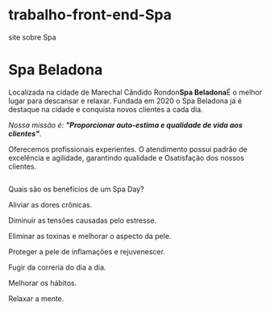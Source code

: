# trabalho-front-end-Spa
site sobre Spa
<!DOCTYPE html>
<html lang="pt-br">
 <meta charset = "UTF-8"> 
 <TITLE> Spa Beladona </TITLE> 
<h1>Spa Beladona</h1>

<p> Localizada na cidade de Marechal Cândido Rondon<strong>Spa Beladona</strong>É o melhor lugar para descansar e relaxar.
    Fundada em 2020 o Spa Beladona já é destaque na cidade e conquista novos clientes a cada dia.</p>

<p><em> Nossa missão é: <strong>"Proporcionar auto-estima e qualidade de vida aos clientes"</strong>.</em></p>

<p> Oferecemos profissionais experientes. 
    O atendimento possui padrão de excelência e agilidade, garantindo qualidade e Osatisfação dos nossos clientes.</p>

 <img src="https://solangefreire.com.br/wp-content/uploads/2019/07/2-5-768x493.jpg" alt="">
<p> Quais são os benefícios de um Spa Day?</p>
<p> Aliviar as dores crônicas.</p>
<p> Diminuir as tensões causadas pelo estresse.</p>
<p> Eliminar as toxinas e melhorar o aspecto da pele.</p>
<p> Proteger a pele de inflamações e rejuvenescer.</p>
<p> Fugir da correria do dia a dia.</p>
<p> Melhorar os hábitos.</p>
<p> Relaxar a mente.</p>
</html>
